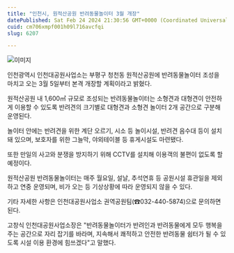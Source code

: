 ```yaml
---
title: "인천시, 원적산공원 반려동물놀이터 3월 개장"
datePublished: Sat Feb 24 2024 21:30:56 GMT+0000 (Coordinated Universal Time)
cuid: cm706xmpf001h09l716avcfqi
slug: 6207

---
```



![이미지](https://cdn.hashnode.com/res/hashnode/image/upload/v1739260732013/bd7934f2-121e-40c9-ba98-2f971141bed7.jpeg)

인천광역시 인천대공원사업소는 부평구 청천동 원적산공원에 반려동물놀이터 조성을 마치고 오는 3월 5일부터 본격 개장할 계획이라고 밝혔다.

원적산공원 내 1,600㎡ 규모로 조성되는 반려동물놀이터는 소형견과 대형견이 안전하게 이용할 수 있도록 반려견의 크기별로 대형견과 소형견 놀이터 2개 공간으로 구분해 운영된다.

놀이터 안에는 반려견을 위한 계단 오르기, 시소 등 놀이시설, 반려견 음수대 등이 설치돼 있으며, 보호자를 위한 그늘막, 야외테이블 등 휴게시설도 마련됐다.

또한 만일의 사고와 분쟁을 방지하기 위해 CCTV를 설치해 이용객의 불편이 없도록 할 예정이다.

원적산공원 반려동물놀이터는 매주 월요일, 설날, 추석연휴 등 공원시설 휴관일을 제외하고 연중 운영되며, 비가 오는 등 기상상황에 따라 운영되지 않을 수 있다.

기타 자세한 사항은 인천대공원사업소 권역공원팀(☎032-440-5874)으로 문의하면 된다.

고창식 인천대공원사업소장은 "반려동물놀이터가 반려인과 반려동물에게 모두 행복을 주는 공간으로 자리 잡기를 바라며, 지속해서 쾌적하고 안전한 반려동물 쉼터가 될 수 있도록 시설 이용 환경에 힘쓰겠다"고 말했다.